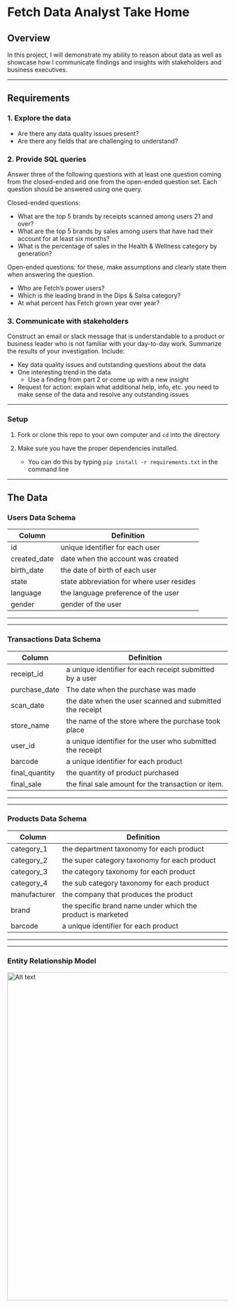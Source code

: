# Fetch Data Analyst Take Home
## Overview
In this project, I will demonstrate my ability to reason about data as well as showcase how I communicate findings and insights with stakeholders and business executives.

----
## Requirements
### 1. Explore the data
- Are there any data quality issues present?
- Are there any fields that are challenging to understand?

### 2. Provide SQL queries

Answer three of the following questions with at least one question coming from the closed-ended and one from the open-ended question set. Each question should be answered using one query.

Closed-ended questions:
- What are the top 5 brands by receipts scanned among users 21 and over?
- What are the top 5 brands by sales among users that have had their account for at least six months?
- What is the percentage of sales in the Health & Wellness category by generation?

Open-ended questions: for these, make assumptions and clearly state them when answering the question.
- Who are Fetch’s power users?
 - Which is the leading brand in the Dips & Salsa category?
 - At what percent has Fetch grown year over year?

### 3. Communicate with stakeholders
    
Construct an email or slack message that is understandable to a product or business leader who is not familiar with your day-to-day work. Summarize the results of your investigation. Include:
- Key data quality issues and outstanding questions about the data
- One interesting trend in the data
    - Use a finding from part 2 or come up with a new insight
- Request for action: explain what additional help, info, etc. you need to make sense of the data and resolve any outstanding issues

----

### Setup

1. Fork or clone this repo to your own computer and `cd` into the directory

2. Make sure you have the proper dependencies installed.
    - You can do this by typing `pip install -r requirements.txt` in the command line
---
## The Data

### Users Data Schema

Column | Definition
--- | -----------
id | unique identifier for each user 
created_date | date when the account was created
birth_date | the date of birth of each user
state | state abbreviation for where user resides
language | the language preference of the user
gender | gender of the user

----
----

### Transactions Data Schema

Column | Definition
--- | -----------
receipt_id | a unique identifier for each receipt submitted by a user
purchase_date | The date when the purchase was made
scan_date | the date when the user scanned and submitted the receipt
store_name | the name of the store where the purchase took place
user_id | a unique identifier for the user who submitted the receipt
barcode | a unique identifier for each product
final_quantity | the quantity of product purchased
final_sale | the final sale amount for the transaction or item. 

----
----

### Products Data Schema

Column | Definition
--- | -----------
category_1 | the department taxonomy for each product
category_2 | the super category taxonomy for each product
category_3 | the category taxonomy for each product
category_4 | the sub category taxonomy for each product
manufacturer | the company that produces the product
brand |  the specific brand name under which the product is marketed
barcode | a unique identifier for each product

-----
-----
### Entity Relationship Model

<img src="entity_relationship_model.png" alt="Alt text" width="750"/>